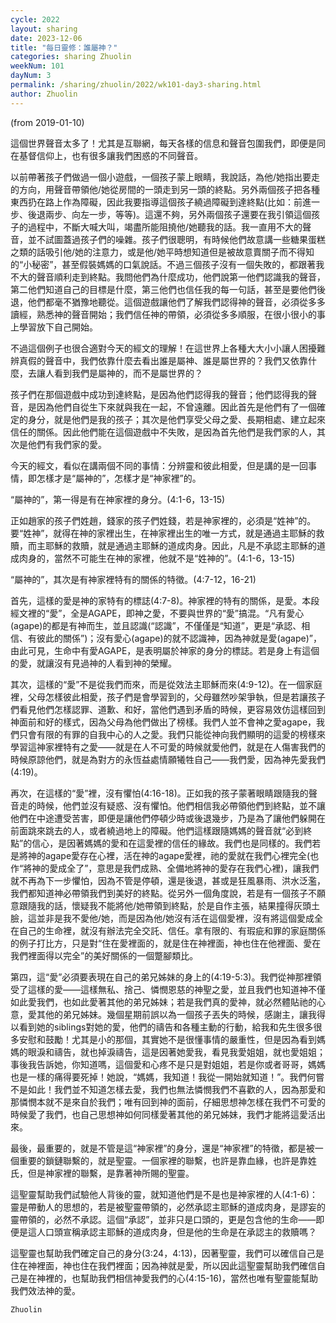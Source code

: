```yaml
---
cycle: 2022
layout: sharing
date: 2023-12-06
title: "每日靈修：誰屬神？"
categories: sharing Zhuolin
weekNum: 101
dayNum: 3
permalink: /sharing/zhuolin/2022/wk101-day3-sharing.html
author: Zhuolin
---
```

(from 2019-01-10)

這個世界聲音太多了！尤其是互聯網，每天各樣的信息和聲音包圍我們，即便是同在基督信仰上，也有很多讓我們困惑的不同聲音。  

以前帶著孩子們做過一個小遊戲，一個孩子蒙上眼睛，我說話，為他/她指出要走的方向，用聲音帶領他/她從房間的一頭走到另一頭的終點。另外兩個孩子把各種東西扔在路上作為障礙，因此我要指導這個孩子繞過障礙到達終點(比如：前進一步、後退兩步、向左一步，等等)。這還不夠，另外兩個孩子還要在我引領這個孩子的過程中，不斷大喊大叫，竭盡所能阻撓他/她聽我的話。我一直用不大的聲音，並不試圖蓋過孩子們的噪雜。孩子們很聰明，有時候他們故意講一些糖果蛋糕之類的話吸引他/她的注意力，或是他/她平時想知道但是被故意賣關子而不得知的“小秘密”，甚至假裝媽媽的口氣說話。不過三個孩子沒有一個失敗的，都跟著我不大的聲音順利走到終點。我問他們為什麼成功，他們說第一他們認識我的聲音，第二他們知道自己的目標是什麼，第三他們也信任我的每一句話，甚至是要他們後退，他們都毫不猶豫地聽從。這個遊戲讓他們了解我們認得神的聲音，必須從多多讀經，熟悉神的聲音開始；我們信任神的帶領，必須從多多順服，在很小很小的事上學習放下自己開始。  

不過這個例子也很合適對今天的經文的理解！在這世界上各種大大小小讓人困擾難辨真假的聲音中，我們依靠什麼去看出誰是屬神、誰是屬世界的？我們又依靠什麼，去讓人看到我們是屬神的，而不是屬世界的？  

孩子們在那個遊戲中成功到達終點，是因為他們認得我的聲音；他們認得我的聲音，是因為他們自從生下來就與我在一起，不曾遠離。因此首先是他們有了一個確定的身分，就是他們是我的孩子；其次是他們享受父母之愛、長期相處、建立起來信任的關係。因此他們能在這個遊戲中不失敗，是因為首先他們是我們家的人，其次是他們有我們家的愛。  

今天的經文，看似在講兩個不同的事情：分辨靈和彼此相愛，但是講的是一回事情，即怎樣才是“屬神的”，怎樣才是“神家裡”的。  

“屬神的”，第一得是有在神家裡的身分。(4:1-6，13-15)  

正如趙家的孩子們姓趙，錢家的孩子們姓錢，若是神家裡的，必須是“姓神”的。要“姓神”，就得在神的家裡出生，在神家裡出生的唯一方式，就是通過主耶穌的救贖，而主耶穌的救贖，就是通過主耶穌的道成肉身。因此，凡是不承認主耶穌的道成肉身的，當然不可能生在神的家裡，他就不是“姓神的”。(4:1-6，13-15)  

“屬神的”，其次是有神家裡特有的關係的特徵。(4:7-12，16-21)  

首先，這樣的愛是神的家特有的標誌(4:7-8)。神家裡的特有的關係，是愛。本段經文裡的“愛”，全是AGAPE，即神之愛，不要與世界的“愛”搞混。“凡有愛心(agape)的都是有神而生，並且認識(“認識”，不僅僅是“知道”，更是“承認、相信、有彼此的關係”)；沒有愛心(agape)的就不認識神，因為神就是愛(agape)”，由此可見，生命中有愛AGAPE，是表明屬於神家的身分的標誌。若是身上有這個的愛，就讓沒有見過神的人看到神的榮耀。  

其次，這樣的“愛”不是從我們而來，而是從效法主耶穌而來(4:9-12)。在一個家庭裡，父母怎樣彼此相愛，孩子們是會學習到的，父母雖然吵架爭執，但是若讓孩子們看見他們怎樣認罪、道歉、和好，當他們遇到矛盾的時候，更容易效仿這樣回到神面前和好的樣式，因為父母為他們做出了榜樣。我們人並不會神之愛agape，我們只會有限的有罪的自我中心的人之愛。我們只能從神向我們顯明的這愛的榜樣來學習這神家裡特有之愛——就是在人不可愛的時候就愛他們，就是在人傷害我們的時候原諒他們，就是為對方的永恆益處情願犧牲自己——我們愛，因為神先愛我們(4:19)。  

再次，在這樣的“愛”裡，沒有懼怕(4:16-18)。正如我的孩子蒙著眼睛跟隨我的聲音走的時候，他們並沒有疑惑、沒有懼怕。他們相信我必帶領他們到終點，並不讓他們在中途遭受苦害，即便是讓他們停頓少時或後退幾步，乃是為了讓他們躲開在前面跳來跳去的人，或者繞過地上的障礙。他們這樣跟隨媽媽的聲音就“必到終點”的信心，是因著媽媽的愛和在這愛裡的信任的緣故。我們也是同樣的。我們若是將神的agape愛存在心裡，活在神的agape愛裡，祂的愛就在我們心裡完全(也作“將神的愛成全了”，意思是我們成熟、全備地將神的愛存在我們心裡)，讓我們就不再為下一步懼怕，因為不管是停頓，還是後退，甚或是狂風暴雨、洪水泛濫，我們都知道神必帶領我們到美好的終點。從另外一個角度說，若是有一個孩子不願意跟隨我的話，懷疑我不能將他/她帶領到終點，於是自作主張，結果撞得灰頭土臉，這並非是我不愛他/她，而是因為他/她沒有活在這個愛裡，沒有將這個愛成全在自己的生命裡，就沒有辦法完全交託、信任。拿有限的、有瑕疵和罪的家庭關係的例子打比方，只是對“住在愛裡面的，就是住在神裡面，神也住在他裡面、愛在我們裡面得以完全”的美好關係的一個蹩腳類比。  

第四，這“愛”必須要表現在自己的弟兄姊妹的身上的(4:19-5:3)。我們從神那裡領受了這樣的愛——這樣無私、捨己、憐憫恩慈的神聖之愛，並且我們也知道神不僅如此愛我們，也如此愛著其他的弟兄姊妹；若是我們真的愛神，就必然體貼祂的心意，愛其他的弟兄姊妹。幾個星期前誤以為一個孩子丟失的時候，感謝主，讓我得以看到她的siblings對她的愛，他們的禱告和各種主動的行動，給我和先生很多很多安慰和鼓勵！尤其是小的那個，其實她不是很懂事情的嚴重性，但是因為看到媽媽的眼淚和禱告，就也掉淚禱告，這是因著她愛我，看見我愛姐姐，就也愛姐姐；事後我告訴她，你知道嗎，這個愛和心疼不是只是對姐姐，若是你或者哥哥，媽媽也是一樣的痛得要死掉！她說，“媽媽，我知道！我從一開始就知道！”。我們何嘗不是如此！我們並不知道怎樣去愛，我們也無法憐憫我們不喜歡的人，因為那愛和那憐憫本就不是來自於我們；唯有回到神的面前，仔細思想神怎樣在我們不可愛的時候愛了我們，也自己思想神如何同樣愛著其他的弟兄姊妹，我們才能將這愛活出來。  

最後，最重要的，就是不管是這“神家裡”的身分，還是“神家裡”的特徵，都是被一個重要的鎖鏈聯繫的，就是聖靈。一個家裡的聯繫，也許是靠血緣，也許是靠姓氏，但是神家裡的聯繫，是靠著神所賜的聖靈。  

這聖靈幫助我們試驗他人背後的靈，就知道他們是不是也是神家裡的人(4:1-6)：靈是帶動人的思想的，若是被聖靈帶領的，必然承認主耶穌的道成肉身，是謬妄的靈帶領的，必然不承認。這個“承認”，並非只是口頭的，更是包含他的生命——即便是這人口頭宣稱承認主耶穌的道成肉身，但是他的生命是在承認主的救贖嗎？  

這聖靈也幫助我們確定自己的身分(3:24，4:13)，因著聖靈，我們可以確信自己是住在神裡面，神也住在我們裡面；因為神就是愛，所以因此這聖靈幫助我們確信自己是在神裡的，也幫助我們相信神愛我們的心(4:15-16)，當然也唯有聖靈能幫助我們效法神的愛。  

`Zhuolin`  
